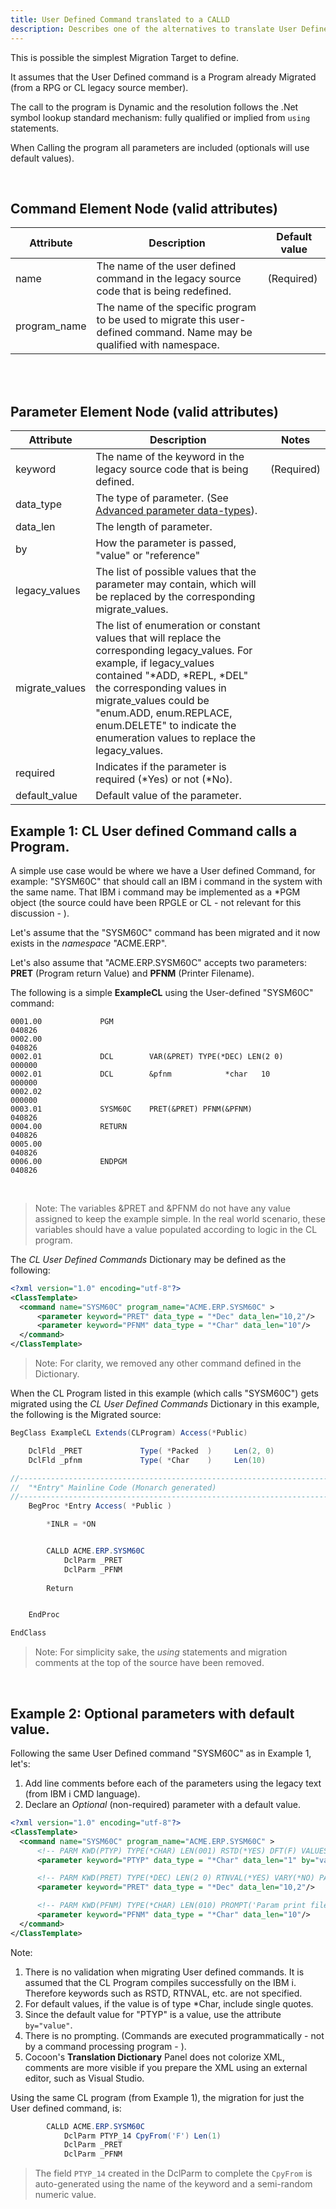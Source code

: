 ```yaml
---
title: User Defined Command translated to a CALLD
description: Describes one of the alternatives to translate User Defined commands (calling a class method).
---
```


This is possible the simplest Migration Target to define.

It assumes that the User Defined command is a Program already Migrated (from a RPG or CL legacy source member).

The call to the program is Dynamic and the resolution follows the .Net symbol lookup standard mechanism: fully qualified or implied from `using` statements.

When Calling the program all parameters are included (optionals will use default values).

<br>

## Command Element Node (valid attributes)

| Attribute | Description | Default value |
| --- | --- | --- |   
| name          | The name of the user defined command in the legacy source code that is being redefined. | (Required)
| program_name  | The name of the specific program to be used to migrate this user-defined command. Name may be qualified with namespace. | |

<br>

<br>

## Parameter Element Node (valid attributes)

| Attribute | Description | Notes |
| --- | --- | --- |   
| keyword         | The name of the keyword in the legacy source code that is being defined. | (Required)
| data_type       | The type of parameter. (See [Advanced parameter data-types](/manuals/cocoon/cl-user-def-schema.html#advanced-parameter-data-types)). |
| data_len        | The length of parameter. |
| by              | How the parameter is passed, "value" or "reference" |
| legacy_values   | The list of possible values that the parameter may contain, which will be replaced by the corresponding migrate_values.
| migrate_values  | The list of enumeration or constant values that will replace the corresponding legacy_values. For example, if legacy_values contained "*ADD, *REPL, *DEL" the corresponding values in migrate_values could be "enum.ADD, enum.REPLACE, enum.DELETE" to indicate the enumeration values to replace the legacy_values. |
| required        | Indicates if the parameter is required (*Yes) or not (*No). |
| default_value   | Default value of the parameter. |


## Example 1: CL User defined Command calls a Program.

A simple use case would be where we have a User defined Command, for example: "SYSM60C" that should call an IBM i command in the system with the same name. That IBM i command may be implemented as a *PGM object (the source could have been RPGLE or CL - not relevant for this discussion - ).

Let's assume that the "SYSM60C" command has been migrated and it now exists in the *namespace* "ACME.ERP".

Let's also assume that "ACME.ERP.SYSM60C" accepts two parameters: **PRET** (Program return Value) and **PFNM** (Printer Filename).

The following is a simple **ExampleCL** using the User-defined "SYSM60C" command:


```
0001.00             PGM                                                                040826
0002.00                                                                                040826
0002.01             DCL        VAR(&PRET) TYPE(*DEC) LEN(2 0)                          000000
0002.01             DCL        &pfnm            *char   10                             000000
0002.02                                                                                000000
0003.01             SYSM60C    PRET(&PRET) PFNM(&PFNM)                                 040826
0004.00             RETURN                                                             040826
0005.00                                                                                040826
0006.00             ENDPGM                                                             040826
```

<br>

>Note: The variables &PRET and &PFNM do not have any value assigned to keep the example simple. In the real world scenario, these variables should have a value populated according to logic in the CL program.

The *CL User Defined Commands* Dictionary may be defined as the following:

```xml
<?xml version="1.0" encoding="utf-8"?>
<ClassTemplate>
  <command name="SYSM60C" program_name="ACME.ERP.SYSM60C" >
      <parameter keyword="PRET" data_type = "*Dec" data_len="10,2"/>
      <parameter keyword="PFNM" data_type = "*Char" data_len="10"/>
  </command>
</ClassTemplate>
```

>Note: For clarity, we removed any other command defined in the Dictionary.

When the CL Program listed in this example (which calls "SYSM60C") gets migrated using the *CL User Defined Commands* Dictionary in this example, the following is the Migrated source:

```cs
BegClass ExampleCL Extends(CLProgram) Access(*Public)

    DclFld _PRET             Type( *Packed  )     Len(2, 0)
    DclFld _pfnm             Type( *Char    )     Len(10)

//------------------------------------------------------------------------------ 
//  "*Entry" Mainline Code (Monarch generated)
//------------------------------------------------------------------------------ 
    BegProc *Entry Access( *Public )

        *INLR = *ON


        CALLD ACME.ERP.SYSM60C
            DclParm _PRET 
            DclParm _PFNM 
        
        Return


    EndProc

EndClass
```

>Note: For simplicity sake, the *using* statements and migration comments at the top of the source have been removed.

<br>

## Example 2: Optional parameters with default value.

Following the same User Defined command "SYSM60C" as in Example 1, let's:
1. Add line comments before each of the parameters using the legacy text (from IBM i CMD language).
2. Declare an *Optional* (non-required) parameter with a default value.

```xml
<?xml version="1.0" encoding="utf-8"?>
<ClassTemplate>
  <command name="SYSM60C" program_name="ACME.ERP.SYSM60C" >
      <!-- PARM KWD(PTYP) TYPE(*CHAR) LEN(001) RSTD(*YES) DFT(F) VALUES(F L X) PROMPT('F=Form, L=Label, X=File Form') -->
      <parameter keyword="PTYP" data_type = "*Char" data_len="1" by="value" required="No" default_value="'F'"/>

      <!-- PARM KWD(PRET) TYPE(*DEC) LEN(2 0) RTNVAL(*YES) VARY(*NO) PASSATR(*NO) PASSVAL(*DFT) PROMPT('param - return code')  -->                         
      <parameter keyword="PRET" data_type = "*Dec" data_len="10,2"/>

      <!-- PARM KWD(PFNM) TYPE(*CHAR) LEN(010) PROMPT('Param print file name')  -->
      <parameter keyword="PFNM" data_type = "*Char" data_len="10"/>
  </command>
</ClassTemplate>
```

Note:

1. There is no validation when migrating User defined commands. It is assumed that the CL Program compiles successfully on the IBM i. Therefore keywords such as RSTD, RTNVAL, etc. are not specified.
2. For default values, if the value is of type *Char, include single quotes.
3. Since the default value for "PTYP" is a value, use the attribute `by="value"`.
4. There is no prompting. (Commands are executed programmatically - not by a command processing program - ).
5. Cocoon's **Translation Dictionary** Panel does not colorize XML, comments are more visible if you prepare the XML using an external editor, such as Visual Studio. 

Using the same CL program (from Example 1), the migration for just the User defined command, is:

```cs
        CALLD ACME.ERP.SYSM60C
            DclParm PTYP_14 CpyFrom('F') Len(1)
            DclParm _PRET 
            DclParm _PFNM 
```

>The field `PTYP_14` created in the DclParm to complete the `CpyFrom` is auto-generated using the name of the keyword and a semi-random numeric value.

<br>
<br>
<br>
